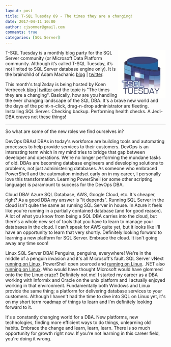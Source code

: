 ```yaml
---
layout: post
title: T-SQL Tuesday 89 - The times they are a changing!
date: 2017-04-11 10:00
author: cjsommer@gmail.com
comments: true
categories: [SQL Server]
---
```


<img src="/img/TSQLTuesday.jpg" alt="tsql2sday" align="right">

T-SQL Tuesday is a monthly blog party for the SQL Server community (or Microsoft Data Platform community. Although it’s called T-SQL Tuesday, it’s not limited to SQL Server database engine only). It is the brainchild of Adam Machanic [blog](http://sqlblog.com/blogs/adam_machanic/) &#124; [twitter](https://twitter.com/AdamMachanic).

This month's tsql2sday is being hosted by Koen Verbeeck [blog](http://sqlkover.com/t-sql-tuesday-89-invitation-the-times-they-are-a-changing/) &#124;[twitter](https://twitter.com/Ko_Ver) and the topic is "The times they are a changing". Basically, how are you handling the ever changing landscape of the SQL DBA. It's a brave new world and the days of the point-n-click, drag-n-drop administrator are fleeting. Installing SQL Server. Checking backup. Performing health checks. A Jedi-DBA craves not these things!

---

So what are some of the new roles we find ourselves in?

DevOps DBAs! DBAs in today's workforce are building tools and automating processes to help provide services to their customers. DevOps is an interesting term which in my mind tries to bridge that gap between developer and operations. We're no longer performing the mundane tasks of old. DBAs are becoming database engineers and developing solutions to problems, not just administering databases. As someone who embraced PowerShell and the automation mindset early on in my career, I personally love this transformation. Learning PowerShell (or some other scripting language) is paramount to success for the DevOps DBA.

Cloud DBA! Azure SQL Database, AWS, Google Cloud, etc. It's cheaper, right? As a good DBA my answer is "it depends". Running SQL Server in the cloud isn't quite the same as running SQL Server in house. In Azure it feels like you're running in a partially contained database (and for good reason). A lot of what you know from being a SQL DBA carries into the cloud, but there's a whole new set of tools that you have to learn to manage your databases in the cloud. I can't speak for AWS quite yet, but it looks like I'll have an opportunity to learn that very shortly. Definitely looking forward to learning a new platform for SQL Server. Embrace the cloud. It isn't going away any time soon!

Linux SQL Server DBA! Penguins, penguins, everywhere! We're in the middle of a penguin invasion and it's all Microsoft's fault. SQL Server vNext [running on Linux](https://www.microsoft.com/en-us/sql-server/sql-server-vnext-including-Linux). PowerShell open sourced and [running on Linux](https://azure.microsoft.com/en-us/blog/powershell-is-open-sourced-and-is-available-on-linux/). .NET also [running on Linux](https://www.microsoft.com/net/core#linuxredhat). Who would have thought Microsoft would have glommed onto the the Linux craze? Definitely not me! I started my career as a DBA working with Informix and Oracle on the unix platform and I actually enjoyed working in that environment. Fundamentally both Windows and Linux provide the same thing; a platform for delivering database services to your customers. Although I haven't had the time to dive into SQL on Linux yet, it's on my short term roadmap of things to learn and I'm definitely looking forward to it.

It's a constantly changing world for a DBA. New platforms, new technologies, finding more efficient ways to do things, unlearning old habits. Embrace the change and learn, learn, learn. There is so much opportunity for growth right now. If you're not learning in this career field, you're doing it wrong.